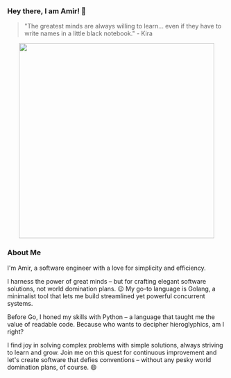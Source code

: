 ### Hey there, I am Amir! 👋

> "The greatest minds are always willing to learn... even if they have to write names in a little black notebook." - Kira

<p align="center">
  <img src="https://github.com/KiraTheGenius/KiraTheGenius/blob/main/1_evil.gif" width="450" />
</p>

### About Me

I'm Amir, a software engineer with a love for simplicity and efficiency.

I harness the power of great minds – but for crafting elegant software solutions, not world domination plans. 😉 My go-to language is Golang, a minimalist tool that lets me build streamlined yet powerful concurrent systems.

Before Go, I honed my skills with Python – a language that taught me the value of readable code. Because who wants to decipher hieroglyphics, am I right?

I find joy in solving complex problems with simple solutions, always striving to learn and grow. Join me on this quest for continuous improvement and let's create software that defies conventions – without any pesky world domination plans, of course. 😄

